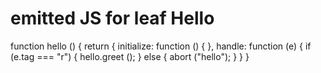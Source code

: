 # emitted JS for leaf Hello
function hello () {
  return {
    initialize: function () { },
    handle: function (e) {
      if (e.tag === "r") {
        hello.greet ();
      } else {
        abort ("hello");
      }
  }
}
